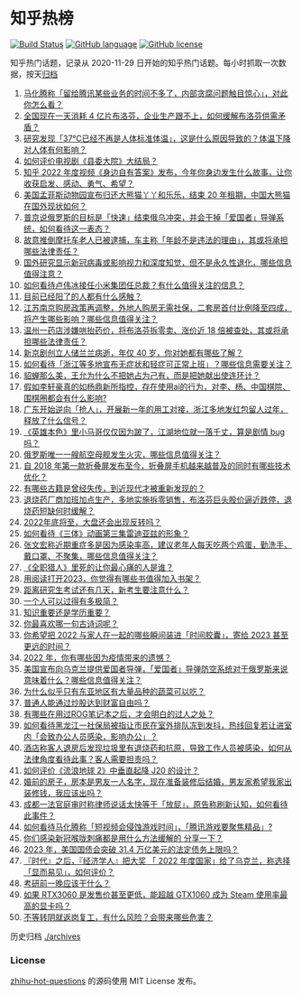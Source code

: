 # 知乎热榜
[![Build Status](https://github.com/ToWeLong/zhihu-hot-questions/workflows/CI/badge.svg)](https://github.com/ToWeLong/zhihu-hot-questions/actions)
[![GitHub language](https://img.shields.io/badge/language-golang-orange.svg)](https://golang.org/)
[![GitHub license](https://img.shields.io/github/license/ToWeLong/zhihu-hot-questions)](https://github.com/ToWeLong/zhihu-hot-questions/blob/main/LICENSE)

知乎热门话题，记录从 2020-11-29 日开始的知乎热门话题。每小时抓取一次数据，按天[归档](./archives)

<!-- BEGIN -->

1. [马化腾称「留给腾讯某些业务的时间不多了，内部贪腐问题触目惊心」，对此你怎么看？](https://www.zhihu.com/question/573848431)
1. [全国现在一天消耗 4 亿片布洛芬，企业生产跟不上，如何缓解布洛芬供需矛盾？](https://www.zhihu.com/question/573465210)
1. [研究发现「37℃已经不再是人体标准体温」，这是什么原因导致的？体温下降对人体有何影响？](https://www.zhihu.com/question/573845872)
1. [如何评价电视剧《县委大院》大结局？](https://www.zhihu.com/question/573863179)
1. [知乎 2022 年度视频《身边自有答案》发布，今年你身边发生什么故事，让你收获启发、感动、勇气、希望？](https://www.zhihu.com/question/573611888)
1. [美国孟菲斯动物园宣布归还大熊猫丫丫和乐乐，结束 20 年租期，中国大熊猫在国外现状如何？](https://www.zhihu.com/question/573706058)
1. [普京说俄罗斯的目标是「快速」结束俄乌冲突，并会干掉「爱国者」导弹系统，如何看待这一表态？](https://www.zhihu.com/question/573969252)
1. [故意推倒摩托车老人已被逮捕，车主称「年龄不是违法的理由」，其或将承担哪些法律责任？](https://www.zhihu.com/question/573318170)
1. [国外研究显示新冠病毒或影响视力和深度知觉，但不是永久性退化，哪些信息值得注意？](https://www.zhihu.com/question/573815397)
1. [如何看待卢伟冰接任小米集团任总裁？有什么值得关注的信息？](https://www.zhihu.com/question/573867453)
1. [目前已经阳了的人都有什么感触？](https://www.zhihu.com/question/572710148)
1. [江苏南京购房政策再调整，外地人购房无需社保，二套房首付比例降至四成，将产生哪些影响？哪些信息值得关注？](https://www.zhihu.com/question/573837652)
1. [温州一药店涉嫌哄抬药价，将布洛芬拆零卖、涨价近 18 倍被查处，其或将承担哪些法律责任？](https://www.zhihu.com/question/573779145)
1. [新京剧创立人储兰兰病逝，年仅 40 岁，你对她都有哪些了解？](https://www.zhihu.com/question/573335636)
1. [如何看待「浙江等多地宣布无症状和轻症可正常上班」？哪些信息需要关注？](https://www.zhihu.com/question/573270084)
1. [貂蝉那么美，王允为什么不把她占为己有，而是把她献出使连环计？](https://www.zhihu.com/question/365579996)
1. [假如李轩豪真的如杨鼎新所指控，存在使用ai的行为，对李、杨、中国棋院、围棋圈都会有什么影响?](https://www.zhihu.com/question/573712675)
1. [广东开始逆向「抢人」，开展新一年的用工对接，浙江多地发红包留人过年，释放了什么信号？](https://www.zhihu.com/question/573721198)
1. [《英雄本色》里小马哥仅仅因为跛了，江湖地位就一落千丈，算是剧情 bug 吗？](https://www.zhihu.com/question/367109543)
1. [俄罗斯唯一一艘航空母舰发生火灾，哪些信息值得关注？](https://www.zhihu.com/question/573852355)
1. [自 2018 年第一款折叠屏发布至今，折叠屏手机越来越普及的同时有哪些技术优化？](https://www.zhihu.com/question/573842774)
1. [有哪些古籍是曾经失传，到近现代才被重新发现的？](https://www.zhihu.com/question/266446300)
1. [退烧药厂商加班加点生产，多地实施拆零销售，布洛芬巨头股价逼近跌停，退烧药短缺何时缓解？](https://www.zhihu.com/question/573468648)
1. [2022年底将至，大盘还会出现反转吗？](https://www.zhihu.com/question/572694454)
1. [如何看待《三体》动画第三集雷迪亚兹的形象？](https://www.zhihu.com/question/572907909)
1. [张文宏称近期重症多是因为感染率高，建议老年人每天吃两个鸡蛋，勤洗手、戴口罩、不聚集，哪些信息值得关注？](https://www.zhihu.com/question/573976412)
1. [《全职猎人》里死的让你最心痛的人是谁？](https://www.zhihu.com/question/285371376)
1. [用阅读打开2023，你觉得有哪些书值得加入书架？](https://www.zhihu.com/question/573838149)
1. [距离研究生考试还有几天，新考生要注意什么？](https://www.zhihu.com/question/573784391)
1. [一个人可以过得有多极简？](https://www.zhihu.com/question/265827355)
1. [知识重要还是学历重要？](https://www.zhihu.com/question/573347206)
1. [你最喜欢哪一句古诗词呢？](https://www.zhihu.com/question/573849383)
1. [你希望把 2022 与家人在一起的哪些瞬间装进「时间胶囊」，寄给 2023 甚至更远的时间？](https://www.zhihu.com/question/572109332)
1. [2022 年，你有哪些因为疫情带来的遗憾？](https://www.zhihu.com/question/573777648)
1. [美国宣布向乌克兰提供爱国者导弹，「爱国者」导弹防空系统对于俄罗斯来说意味着什么？哪些信息值得关注？](https://www.zhihu.com/question/573836402)
1. [为什么似乎只有东亚地区有大量品种的蔬菜可以吃？](https://www.zhihu.com/question/37240268)
1. [普通人能通过炒股达到财富自由吗？](https://www.zhihu.com/question/561241720)
1. [有哪些在用过ROG笔记本之后，才会明白的过人之处？](https://www.zhihu.com/question/573121761)
1. [如何看待黑龙江一社保局被指让市民在室外排队冻到发抖，热线回复若让进室内「会致办公人员感染，影响办公」？](https://www.zhihu.com/question/573818599)
1. [酒店称客人退房后发现垃圾里有退烧药和抗原，导致工作人员被感染，如何从法律角度看待此事？客人需要担责吗？](https://www.zhihu.com/question/573053993)
1. [如何评价《流浪地球 2》中垂直起降 J20 的设计？](https://www.zhihu.com/question/572273398)
1. [婚前的房子，房本是男友一人名字，现在准备装修后结婚，男友家希望我家出装修钱，我应该出吗？](https://www.zhihu.com/question/571904089)
1. [成都一法官庭审时称律师说话太快等于「放屁」，原告称刷新认知，如何看待此事件？](https://www.zhihu.com/question/573746233)
1. [如何看待马化腾称「短视频会侵蚀游戏时间」，「腾讯游戏要聚焦精品」?](https://www.zhihu.com/question/573846903)
1. [你们感染新冠喉咙刺痛都是用什么方法缓解的 分享一下？](https://www.zhihu.com/question/573445828)
1. [2023 年，美国国债会突破 31.4 万亿美元的法定债务上限吗？](https://www.zhihu.com/question/572265855)
1. [『时代』之后，『经济学人』把大奖 「 2022 年度国家」给了乌克兰，称选择「显而易见」，如何评价？](https://www.zhihu.com/question/573584835)
1. [考研前一晚应该干什么？](https://www.zhihu.com/question/573777513)
1. [如果 RTX3060 是发售价甚至更低，能超越 GTX1060 成为 Steam 使用率最高的显卡吗？](https://www.zhihu.com/question/506623192)
1. [不等转阴就返岗复工，有什么风险？会带来哪些危害？](https://www.zhihu.com/question/573621967)

<!-- END -->

历史归档 [./archives](./archives)


### License
[zhihu-hot-questions](https://github.com/towelong/zhihu-hot-questions) 的源码使用 MIT License 发布。